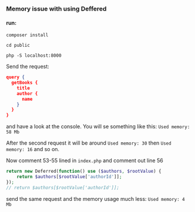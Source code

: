 ### Memory issue with using Deffered

#### run:
``composer install``


``cd public``

``php -S localhost:8000``

Send the request:
```json
query {
  getBooks {
    title
    author {
      name
    }
  }
}
```

and have a look at the console. You will se something like this:
`Used memory: 58 Mb`

After the second request it will be around
`Used memory: 30`
then `Used memory: 16` and so on.

Now comment 53-55 lined in `index.php` and comment out line 56
```php
return new Deferred(function() use ($authors, $rootValue) {
    return $authors[$rootValue['authorId']];
});
// return $authors[$rootValue['authorId']];
```

send the same request and the memory usage much less:
`Used memory: 4 Mb`
